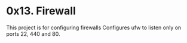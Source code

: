 # 0x13. Firewall
This project is for configuring firewalls
Configures ufw to listen only on ports 22, 440 and 80.
